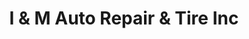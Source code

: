 ---
title: "I & M Auto Repair & Tire Inc"
url: /deer-park/i-und-m-auto-repair-und-tire-inc/
shop: Reifen
---